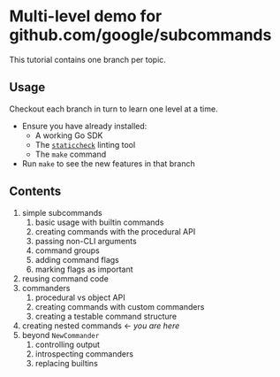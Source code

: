 # Multi-level demo for github.com/google/subcommands

This tutorial contains one branch per topic.


## Usage

Checkout each branch in turn to learn one level at a time.

- Ensure you have already installed:
  - A working Go SDK
  - The [`staticcheck`](https://staticcheck.io) linting tool
  - The `make` command
- Run `make` to see the new features in that branch


## Contents

1. simple subcommands
   1. basic usage with builtin commands
   2. creating commands with the procedural API
   3. passing non-CLI arguments
   4. command groups
   5. adding command flags
   6. marking flags as important
2. reusing command code
3. commanders
   1. procedural vs object API
   2. creating commands with custom commanders
   3. creating a testable command structure
4. creating nested commands ← _you are here_
5. beyond `NewCommander`
   1. controlling output
   2. introspecting commanders
   3. replacing builtins
